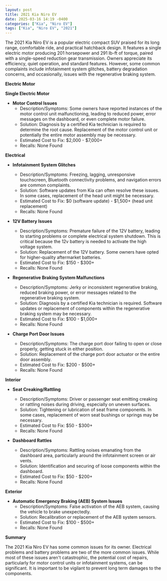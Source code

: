 ```yaml
---
layout: post
title: 2021 Kia Niro EV
date: 2025-03-16 14:19 -0400
categories: ["Kia", "Niro EV"]
tags: ["Kia", "Niro EV", "2021"]
---
```

The 2021 Kia Niro EV is a popular electric compact SUV praised for its long range, comfortable ride, and practical hatchback design. It features a single electric motor producing 201 horsepower and 291 lb-ft of torque, paired with a single-speed reduction gear transmission. Owners appreciate its efficiency, quiet operation, and standard features. However, some common complaints include infotainment system glitches, battery degradation concerns, and occasionally, issues with the regenerative braking system.

**Electric Motor**

**Single Electric Motor**
*   **Motor Control Issues**
    *   Description/Symptoms: Some owners have reported instances of the motor control unit malfunctioning, leading to reduced power, error messages on the dashboard, or even complete motor failure.
    *   Solution: Diagnosis by a certified Kia technician is required to determine the root cause. Replacement of the motor control unit or potentially the entire motor assembly may be necessary.
    *   Estimated Cost to Fix: $2,000 - $7,000+
    *   Recalls: None Found

**Electrical**

*   **Infotainment System Glitches**
    *   Description/Symptoms: Freezing, lagging, unresponsive touchscreen, Bluetooth connectivity problems, and navigation errors are common complaints.
    *   Solution: Software updates from Kia can often resolve these issues. In some cases, replacement of the head unit might be necessary.
    *   Estimated Cost to Fix: $0 (software update) - $1,500+ (head unit replacement)
    *   Recalls: None Found

*   **12V Battery Issues**
    *   Description/Symptoms: Premature failure of the 12V battery, leading to starting problems or complete electrical system shutdown. This is critical because the 12v battery is needed to activate the high voltage system.
    *   Solution: Replacement of the 12V battery. Some owners have opted for higher-quality aftermarket batteries.
    *   Estimated Cost to Fix: $150 - $300+
    *   Recalls: None Found

*   **Regenerative Braking System Malfunctions**
    *   Description/Symptoms: Jerky or inconsistent regenerative braking, reduced braking power, or error messages related to the regenerative braking system.
    *   Solution: Diagnosis by a certified Kia technician is required. Software updates or replacement of components within the regenerative braking system may be necessary.
    *   Estimated Cost to Fix: $100 - $1,000+
    *   Recalls: None Found

*   **Charge Port Door Issues**
    *   Description/Symptoms: The charge port door failing to open or close properly, getting stuck in either position.
    *   Solution: Replacement of the charge port door actuator or the entire door assembly.
    *   Estimated Cost to Fix: $200 - $500+
    *   Recalls: None Found

**Interior**

*   **Seat Creaking/Rattling**
    *   Description/Symptoms: Driver or passenger seat emitting creaking or rattling noises during driving, especially on uneven surfaces.
    *   Solution: Tightening or lubrication of seat frame components. In some cases, replacement of worn seat bushings or springs may be necessary.
    *   Estimated Cost to Fix: $50 - $300+
    *   Recalls: None Found

*   **Dashboard Rattles**
    *   Description/Symptoms: Rattling noises emanating from the dashboard area, particularly around the infotainment screen or air vents.
    *   Solution: Identification and securing of loose components within the dashboard.
    *   Estimated Cost to Fix: $50 - $200+
    *   Recalls: None Found

**Exterior**

*   **Automatic Emergency Braking (AEB) System Issues**
    *   Description/Symptoms: False activation of the AEB system, causing the vehicle to brake unexpectedly.
    *   Solution: Recalibration or replacement of the AEB system sensors.
    *   Estimated Cost to Fix: $100 - $500+
    *   Recalls: None Found

**Summary**

The 2021 Kia Niro EV has some common issues for its owner. Electrical problems and battery problems are two of the more common issues. While most of these issues aren't catastrophic, the potential cost of repairs, particularly for motor control units or infotainment systems, can be significant. It is important to be vigilant to prevent long term damages to the components.

